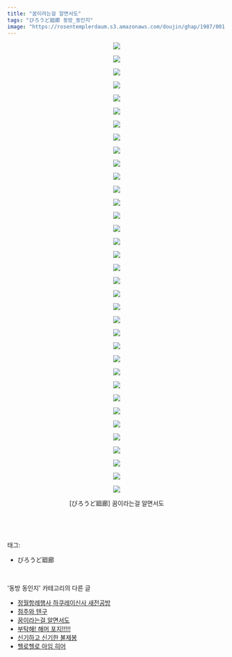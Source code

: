 ```yaml
---
title: "꿈이라는걸 알면서도"
tags: "びろうど廻廊 동방_동인지"
image: "https://rosentemplerdaum.s3.amazonaws.com/doujin/ghap/1987/001.jpg"
---
```

<div class="article">
<p style="text-align: center; clear: none; float: none;"><img src="{{ site.imgserver10 }}/ghap/1987/001.jpg"/></p>
<p style="text-align: center; clear: none; float: none;"><img src="{{ site.imgserver10 }}/ghap/1987/002.jpg"/></p>
<p style="text-align: center; clear: none; float: none;"><img src="{{ site.imgserver10 }}/ghap/1987/003.jpg"/></p>
<p style="text-align: center; clear: none; float: none;"><img src="{{ site.imgserver10 }}/ghap/1987/004.jpg"/></p>
<p style="text-align: center; clear: none; float: none;"><img src="{{ site.imgserver10 }}/ghap/1987/005.jpg"/></p>
<p style="text-align: center; clear: none; float: none;"><img src="{{ site.imgserver10 }}/ghap/1987/006.jpg"/></p>
<p style="text-align: center; clear: none; float: none;"><img src="{{ site.imgserver10 }}/ghap/1987/007.jpg"/></p>
<p style="text-align: center; clear: none; float: none;"><img src="{{ site.imgserver10 }}/ghap/1987/008.jpg"/></p>
<p style="text-align: center; clear: none; float: none;"><img src="{{ site.imgserver10 }}/ghap/1987/009.jpg"/></p>
<p style="text-align: center; clear: none; float: none;"><img src="{{ site.imgserver10 }}/ghap/1987/010.jpg"/></p>
<p style="text-align: center; clear: none; float: none;"><img src="{{ site.imgserver10 }}/ghap/1987/011.jpg"/></p>
<p style="text-align: center; clear: none; float: none;"><img src="{{ site.imgserver10 }}/ghap/1987/012.jpg"/></p>
<p style="text-align: center; clear: none; float: none;"><img src="{{ site.imgserver10 }}/ghap/1987/013.jpg"/></p>
<p style="text-align: center; clear: none; float: none;"><img src="{{ site.imgserver10 }}/ghap/1987/014.jpg"/></p>
<p style="text-align: center; clear: none; float: none;"><img src="{{ site.imgserver10 }}/ghap/1987/015.jpg"/></p>
<p style="text-align: center; clear: none; float: none;"><img src="{{ site.imgserver10 }}/ghap/1987/016.jpg"/></p>
<p style="text-align: center; clear: none; float: none;"><img src="{{ site.imgserver10 }}/ghap/1987/017.jpg"/></p>
<p style="text-align: center; clear: none; float: none;"><img src="{{ site.imgserver10 }}/ghap/1987/018.jpg"/></p>
<p style="text-align: center; clear: none; float: none;"><img src="{{ site.imgserver10 }}/ghap/1987/019.jpg"/></p>
<p style="text-align: center; clear: none; float: none;"><img src="{{ site.imgserver10 }}/ghap/1987/020.jpg"/></p>
<p style="text-align: center; clear: none; float: none;"><img src="{{ site.imgserver10 }}/ghap/1987/021.jpg"/></p>
<p style="text-align: center; clear: none; float: none;"><img src="{{ site.imgserver10 }}/ghap/1987/022.jpg"/></p>
<p style="text-align: center; clear: none; float: none;"><img src="{{ site.imgserver10 }}/ghap/1987/023.jpg"/></p>
<p style="text-align: center; clear: none; float: none;"><img src="{{ site.imgserver10 }}/ghap/1987/024.jpg"/></p>
<p style="text-align: center; clear: none; float: none;"><img src="{{ site.imgserver10 }}/ghap/1987/025.jpg"/></p>
<p style="text-align: center; clear: none; float: none;"><img src="{{ site.imgserver10 }}/ghap/1987/026.jpg"/></p>
<p style="text-align: center; clear: none; float: none;"><img src="{{ site.imgserver10 }}/ghap/1987/027.jpg"/></p>
<p style="text-align: center; clear: none; float: none;"><img src="{{ site.imgserver10 }}/ghap/1987/028.jpg"/></p>
<p style="text-align: center; clear: none; float: none;"><img src="{{ site.imgserver10 }}/ghap/1987/029.jpg"/></p>
<p style="text-align: center; clear: none; float: none;"><img src="{{ site.imgserver10 }}/ghap/1987/030.jpg"/></p>
<p style="text-align: center; clear: none; float: none;"><img src="{{ site.imgserver10 }}/ghap/1987/031.jpg"/></p>
<p style="text-align: center; clear: none; float: none;"><img src="{{ site.imgserver10 }}/ghap/1987/032.jpg"/></p>
<p style="text-align: center; clear: none; float: none;"><img src="{{ site.imgserver10 }}/ghap/1987/033.jpg"/></p>
<p style="text-align: center; clear: none; float: none;"><img src="{{ site.imgserver10 }}/ghap/1987/034.jpg"/></p>
<p style="text-align: center; clear: none; float: none;"><img src="{{ site.imgserver10 }}/ghap/1987/035.jpg"/></p>
<p style="text-align: center; clear: none; float: none;">[びろうど廻廊] 꿈이라는걸 알면서도</p>
<p><br/></p>
</div><br/>
<div class="tagTrail">
<p>태그: </p>
<ul>
<li>びろうど廻廊</li>
</ul>
</div><br/>
<div class="another">
<p>'동방 동인지' 카테고리의 다른 글</p>
<ul>
<li><a href="/ghap_1990">정월항례행사 하쿠레이신사 새전공방</a></li>
<li><a href="/ghap_1989">점주와 텐구</a></li>
<li><a href="/ghap_1987">꿈이라는걸 알면서도</a></li>
<li><a href="/ghap_1986">부탁해! 해머 포지!!!!!</a></li>
<li><a href="/ghap_1985">신기하고 신기한 불제봉</a></li>
<li><a href="/ghap_1983">헬로헬로 아임 히어</a></li>
</ul>
</div><br/>
<div class="cb_module cb_fluid">
<div class="cb_wrt cb_profile">
</div><!-- commentList close -->
</div><br/>
